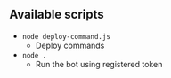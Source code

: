 

## Available scripts

- `node deploy-command.js`
  - Deploy commands
- `node .`
  - Run the bot using registered token
